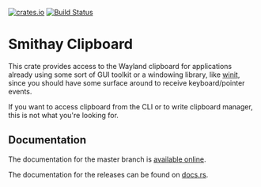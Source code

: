 [![crates.io](https://img.shields.io/crates/v/smithay-clipboard.svg)](https://crates.io/crates/smithay-clipboard)
[![Build Status](https://travis-ci.org/Smithay/smithay-clipboard.svg?branch=master)](https://travis-ci.org/Smithay/smithay-clipboard)


# Smithay Clipboard

This crate provides access to the Wayland clipboard for applications
already using some sort of GUI toolkit or a windowing library, like
[winit](https://github.com/rust-windowing/winit), since you should
have some surface around to receive keyboard/pointer events.

If you want to access clipboard from the CLI or to write clipboard manager,
this is not what you're looking for.

## Documentation

The documentation for the master branch is [available online](https://smithay.github.io/smithay-clipboard/).

The documentation for the releases can be found on [docs.rs](https://docs.rs/smithay-clipboard).
